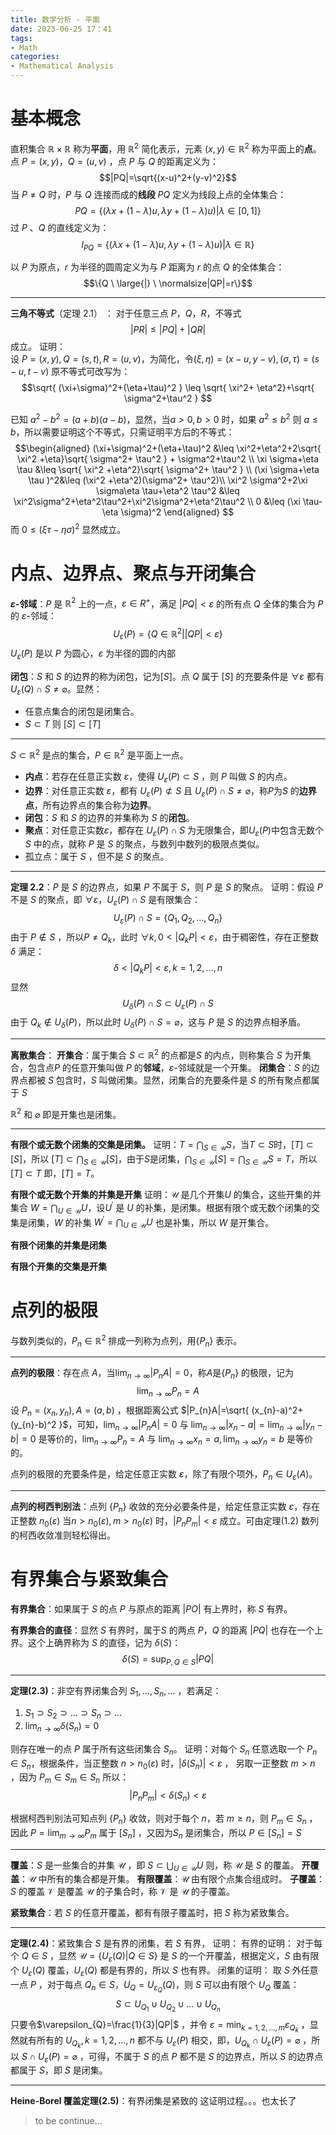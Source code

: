 ```yaml
---
title: 数学分析 - 平面
date: 2023-06-25 17：41
tags:
- Math
categories:
- Mathematical Analysis
---
```


# 基本概念
直积集合 $\mathbb{R}\times \mathbb{R}$ 称为**平面**，用 $\mathbb{R}^2$ 简化表示，元素 $(x,y) \in \mathbb{R}^2$ 称为平面上的**点**。
点 $P=(x,y)$，$Q=(u,v)$ ，点 $P$ 与 $Q$ 的距离定义为：
$$|PQ|=\sqrt{(x-u)^2+(y-v)^2}$$
当 $P\neq Q$ 时，$P$ 与 $Q$ 连接而成的**线段** $PQ$ 定义为线段上点的全体集合：
$$PQ=\{(\lambda x+(1-\lambda) u,\lambda y+(1-\lambda) u)|\lambda \in[0,1]\}$$
过 $P$ 、$Q$ 的直线定义为：
$$l_{PQ}=\{(\lambda x+(1-\lambda) u,\lambda y+(1-\lambda) u)|\lambda \in\mathbb{R}\}$$

以 $P$ 为原点，$r$ 为半径的圆周定义为与 $P$ 距离为 $r$ 的点 $Q$ 的全体集合：
$$\{Q \ \large{|} \ \normalsize|QP|=r\}$$

---
**三角不等式**（定理 $2.1$） ：
对于任意三点 $P$，$Q$，$R$，不等式
$$|PR|\leq|PQ|+|QR|$$
成立。
证明：  
设 $P=(x,y),Q=(s,t),R=(u,v)$，为简化，令$(\xi,\eta)=(x-u,y-v),(\sigma,\tau)=(s-u,t-v)$ 原不等式可改写为：
$$\sqrt{ (\xi+\sigma)^2+(\eta+\tau)^2 } \leq \sqrt{ \xi^2+ \eta^2}+\sqrt{ \sigma^2+\tau^2 } $$

已知 $a^2-b^2=(a+b)(a-b)$，显然，当$a>0,b>0$ 时，如果 $a^2\leq b^2$ 则 $a \leq b$，所以需要证明这个不等式，只需证明平方后的不等式：
$$\begin{aligned}
(\xi+\sigma)^2+(\eta+\tau)^2 &\leq \xi^2+\eta^2+2\sqrt{ \xi^2 +\eta}\sqrt{ \sigma^2+ \tau^2 } + \sigma^2+\tau^2 \\
\xi \sigma+\eta \tau &\leq \sqrt{ \xi^2 +\eta^2}\sqrt{ \sigma^2+ \tau^2 } \\
(\xi \sigma+\eta \tau )^2&\leq (\xi^2 +\eta^2)(\sigma^2+ \tau^2)\\
\xi^2 \sigma^2+2\xi \sigma\eta \tau+\eta^2 \tau^2 &\leq \xi^2\sigma^2+\eta^2\tau^2+\xi^2\sigma^2+\eta^2\tau^2 \\ 
0 &\leq (\xi \tau-\eta \sigma)^2
\end{aligned}
$$
而 $0 \leq (\xi \tau-\eta \sigma)^2$ 显然成立。

# 内点、边界点、聚点与开闭集合

**$\varepsilon$-邻域**：$P$  是 $\mathbb{R}^2$ 上的一点，$\varepsilon \in R^+$，满足 $|PQ|<\varepsilon$ 的所有点 $Q$ 全体的集合为 $P$ 的 $\varepsilon$-邻域：
$$U_{\varepsilon}(P)=\{Q\in\mathbb{R}^2||QP|<\varepsilon\}$$
$U_{\varepsilon}(P)$ 是以 $P$ 为圆心，$\varepsilon$ 为半径的圆的内部

**闭包**：$S$ 和 $S$ 的边界的称为闭包，记为$[S]$。点 $Q$ 属于 $[S]$ 的充要条件是 $\forall\varepsilon$ 都有 $U_{\varepsilon}(Q) \cap S\neq \varnothing$。显然：
- 任意点集合的闭包是闭集合。
- $S \subset T$ 则 $[S] \subset[T]$ 

---
$S\subset \mathbb{R}^2$ 是点的集合，$P\in\mathbb{R}^2$ 是平面上一点。
- **内点**：若存在任意正实数 $\varepsilon$，使得 $U_{\varepsilon}(P)\subset S$ ，则 $P$ 叫做 $S$ 的内点。
- **边界**：对任意正实数 $\varepsilon$，都有 $U_{\varepsilon}(P)\not\subset S$ 且 $U_{\varepsilon}(P) \cap S \neq \varnothing$，称$P$为$S$ 的**边界点**，所有边界点的集合称为**边界**。
- **闭包**：$S$ 和 $S$ 的边界的并集称为 $S$ 的**闭包**。
- **聚点**：对任意正实数$\varepsilon$，都存在 $U_{\varepsilon}(P)\cap S$ 为无限集合，即$U_{\varepsilon}(P)$中包含无数个 $S$ 中的点，就称 $P$ 是 $S$ 的聚点，与数列中数列的极限点类似。
- 孤立点：属于 $S$ ，但不是 $S$ 的聚点。
---

**定理 $2.2$**：$P$ 是 $S$ 的边界点，如果 $P$ 不属于 $S$，则 $P$ 是 $S$ 的聚点。
证明：假设 $P$ 不是 $S$ 的聚点，即 $\forall \varepsilon$，$U_{\varepsilon}(P) \cap S$ 是有限集合：
$$U_{\varepsilon}(P) \cap S=\{Q_{1},Q_{2},\dots,Q_{n}\}$$
由于 $P \not \in S$ ，所以$P\neq Q_{k}$，此时 $\forall k,0<|Q_{k}P|< \varepsilon$，由于稠密性，存在正整数 $\delta$ 满足：
$$\delta<|Q_{k}P|<\varepsilon,k=1,2,\dots,n$$
显然
$$U_{\delta}(P)\cap S \subset U_{\varepsilon}(P) \cap S$$
由于 $Q_{k} \not\in U_{\delta}(P)$，所以此时 $U_{\delta}(P) \cap S=\varnothing$，这与 $P$ 是 $S$ 的边界点相矛盾。

---
**离散集合**：
**开集合**：属于集合 $S \subset \mathbb{R}^2$ 的点都是$S$ 的内点，则称集合 $S$ 为开集合，包含点$P$ 的任意开集叫做 $P$ 的**邻域**，$\varepsilon$-邻域就是一个开集。
**闭集合**：$S$ 的边界点都被 $S$ 包含时，$S$ 叫做闭集。显然，闭集合的充要条件是 $S$ 的所有聚点都属于 $S$

$\mathbb{R}^2$ 和 $\varnothing$ 即是开集也是闭集。

---
**有限个或无数个闭集的交集是闭集。**
证明：$T=\bigcap_{S\in \mathcal{U}} S$，当$T \subset S$时，$[T] \subset [S]$，所以 $[T] \subset \bigcap_{S\in \mathcal{U}}[S]$，由于$S$是闭集，$\bigcap_{S\in \mathcal{U}}[S] = \bigcap_{S\in \mathcal{U}}S=T$，所以$[T] \subset T$ 即，$[T]=T$。

**有限个或无数个开集的并集是开集**
证明：$\mathcal{U}$ 是几个开集$U$ 的集合，这些开集的并集合 $W=\bigcap_{U\in\mathcal{U}}U$，设$U^\prime$ 是 $U$ 的补集，是闭集。根据有限个或无数个闭集的交集是闭集，$W$ 的补集 $W^\prime=\bigcap_{U\in\mathcal{U}}U$ 也是补集，所以 $W$ 是开集合。

**有限个闭集的并集是闭集**
<!-- todo: 补充证明 -->
**有限个开集的交集是开集**
<!-- todo: 补充证明 -->


# 点列的极限
与数列类似的，$P_{n}\in\mathbb{R}^2$ 排成一列称为点列，用$\{P_{n}\}$ 表示。

---
**点列的极限**：存在点 $A$，当$\lim_{ n \to \infty }|P_{n}A|=0$，称$A$是$\{P_{n}\}$ 的极限，记为
$$\lim_{ n \to \infty } P_{n}=A$$
设 $P_{n}=(x_{n},y_{n}),A=(a,b)$ ，根据距离公式 $|P_{n}A|=\sqrt{ (x_{n}-a)^2+(y_{n}-b)^2 }$，可知，$\lim_{ n \to \infty }|P_{n}A|=0$ 与 $\lim_{ n \to \infty }|x_{n}-a|=\lim_{ n \to \infty }|y_{n}-b|=0$ 是等价的，$\lim_{ n \to \infty }P_{n}=A$ 与 $\lim_{ n \to \infty }x_{n}=a,\lim_{ n \to \infty }y_{n}=b$ 是等价的。

点列的极限的充要条件是，给定任意正实数 $\varepsilon$，除了有限个项外，$P_{n}\in U_{\varepsilon}(A)$。

---
**点列的柯西判别法**：点列 $\{ P_{n} \}$ 收敛的充分必要条件是，给定任意正实数 $\varepsilon$，存在正整数 $n_{0}(\varepsilon)$ 当$n>n_{0}(\varepsilon),m>n_{0}(\varepsilon)$ 时，$|P_{n}P_{m}|<\varepsilon$ 成立。可由定理$(1.2)$ 数列的柯西收敛准则轻松得出。


# 有界集合与紧致集合
**有界集合**：如果属于 $S$ 的点 $P$ 与原点的距离 $|PO|$ 有上界时，称 $S$ 有界。

**有界集合的直径**：显然 $S$ 有界时，属于$S$ 的两点 $P$，$Q$ 的距离 $|PQ|$ 也存在一个上界。这个上确界称为 $S$ 的直径，记为 $\delta(S)$：
$$\delta(S)=\sup_{P,Q \in S} |PQ|$$

---
**定理$(2.3)$**：非空有界闭集合列 $S_{1},\dots,S_{n},\dots$  ，若满足：
1. $S_{1} \supset S_{2} \supset \dots \supset S_{n} \supset \dots$
2. $\lim_{ n \to \infty }\delta(S_{n})=0$

则存在唯一的点 $P$ 属于所有这些闭集合 $S_{n}$。
证明：对每个 $S_{n}$ 任意选取一个 $P_{n} \in S_{n}$，根据条件，当正整数 $n>n_{0}(\varepsilon)$ 时，$|\delta(S_{n})|<\varepsilon$ ， 另取一正整数 $m>n$ ，因为 $P_{m}\in S_{m} \in S_{n}$ 所以：
$$|P_{n}P_{m}|< \delta({S_{n}})< \varepsilon$$

根据柯西判别法可知点列 $\{ P_{n} \}$ 收敛，则对于每个 $n$，若 $m\geq n$，则 $P_{m} \in S_{n}$ ，因此 $P=\lim_{ m \to \infty }P_{m}$ 属于 $[S_{n}]$ ，又因为$S_{n}$ 是闭集合，所以 $P \in [S_{n}]=S$

--- 

**覆盖**：$S$ 是一些集合的并集 $\mathcal{U}$ ，即 $S\subset \bigcup_{U\in \mathcal{U}}U$ 则，称  $\mathcal{U}$ 是 $S$ 的覆盖。 
**开覆盖**：$\mathcal{U}$ 中所有的集合都是开集。
**有限覆盖**：$\mathcal{U}$ 由有限个点集合组成时。
**子覆盖**：$S$ 的覆盖 $\mathcal{V}$ 是覆盖 $\mathcal{U}$ 的子集合时，称 $\mathcal{V}$ 是 $\mathcal{U}$ 的子覆盖。

**紧致集合**：若 $S$ 的任意开覆盖，都有有限子覆盖时，把 $S$ 称为紧致集合。

---

**定理(2.4)**：紧致集合 $S$ 是有界的闭集，若 $S$ 有界，
证明：
有界的证明：
对于每个 $Q \in S$ ，显然 $\mathcal{U} = \{ U_{\varepsilon}(Q) | Q \in S\}$ 是 $S$ 的一个开覆盖，根据定义，$S$ 由有限个 $U_{\varepsilon}(Q)$ 覆盖，$U_{\varepsilon}(Q)$ 都是有界的，所以 $S$ 也有界。
闭集的证明：
取 $S$ 外任意一点 $P$ ，对于每点 $Q_{n} \in S$，$U_{Q}=U_{\varepsilon_{Q}}(Q)$，则 $S$ 可以由有限个 $U_Q$ 覆盖：
$$S \subset U_{Q_{1}} \cup U_{Q_{2}} \cup \dots \cup U_{Q_{n}}$$
只要令$\varepsilon_{Q}=\frac{1}{3}|QP|$ ，并令 $\varepsilon=\min_{k=1,2,\dots,m} \varepsilon_{Q_{k}}$ ，显然就有所有的 $U_{Q_{k}},k=1,2,\dots,n$ 都不与 $U_{\varepsilon}(P)$ 相交，即，$U_{Q_{k}} \cap U_{\varepsilon}(P)=\varnothing$  ，所以 $S \cap U_{\varepsilon}(P)=\varnothing$ ，可得，不属于 $S$ 的点 $P$ 都不是 $S$ 的边界点，所以 $S$ 的边界点都属于 $S$，即 $S$ 是闭集。

---
**Heine-Borel 覆盖定理(2.5)**：有界闭集是紧致的
这证明过程。。。也太长了
> to be continue...
